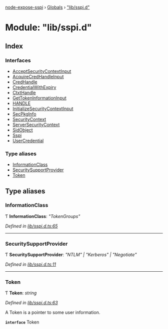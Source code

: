 [node-expose-sspi](../README.md) › [Globals](../globals.md) › ["lib/sspi.d"](_lib_sspi_d_.md)

# Module: "lib/sspi.d"

## Index

### Interfaces

* [AcceptSecurityContextInput](../interfaces/_lib_sspi_d_.acceptsecuritycontextinput.md)
* [AcquireCredHandleInput](../interfaces/_lib_sspi_d_.acquirecredhandleinput.md)
* [CredHandle](../interfaces/_lib_sspi_d_.credhandle.md)
* [CredentialWithExpiry](../interfaces/_lib_sspi_d_.credentialwithexpiry.md)
* [CtxtHandle](../interfaces/_lib_sspi_d_.ctxthandle.md)
* [GetTokenInformationInput](../interfaces/_lib_sspi_d_.gettokeninformationinput.md)
* [HANDLE](../interfaces/_lib_sspi_d_.handle.md)
* [InitializeSecurityContextInput](../interfaces/_lib_sspi_d_.initializesecuritycontextinput.md)
* [SecPkgInfo](../interfaces/_lib_sspi_d_.secpkginfo.md)
* [SecurityContext](../interfaces/_lib_sspi_d_.securitycontext.md)
* [ServerSecurityContext](../interfaces/_lib_sspi_d_.serversecuritycontext.md)
* [SidObject](../interfaces/_lib_sspi_d_.sidobject.md)
* [Sspi](../interfaces/_lib_sspi_d_.sspi.md)
* [UserCredential](../interfaces/_lib_sspi_d_.usercredential.md)

### Type aliases

* [InformationClass](_lib_sspi_d_.md#informationclass)
* [SecuritySupportProvider](_lib_sspi_d_.md#securitysupportprovider)
* [Token](_lib_sspi_d_.md#token)

## Type aliases

###  InformationClass

Ƭ **InformationClass**: *"TokenGroups"*

*Defined in [lib/sspi.d.ts:65](https://github.com/jlguenego/node-expose-sspi/blob/cdfba3e/lib/sspi.d.ts#L65)*

___

###  SecuritySupportProvider

Ƭ **SecuritySupportProvider**: *"NTLM" | "Kerberos" | "Negotiate"*

*Defined in [lib/sspi.d.ts:11](https://github.com/jlguenego/node-expose-sspi/blob/cdfba3e/lib/sspi.d.ts#L11)*

___

###  Token

Ƭ **Token**: *string*

*Defined in [lib/sspi.d.ts:63](https://github.com/jlguenego/node-expose-sspi/blob/cdfba3e/lib/sspi.d.ts#L63)*

A Token is a pointer to some user information.

**`interface`** Token
